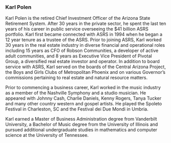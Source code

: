 ### Karl Polen

Karl Polen is the retired Chief Investment Officer of the Arizona State Retirement System.  After 30 years in the private sector, he spent the last ten years of his career in public service overseeing the \$41 billion ASRS portfolio. Karl first became connected with ASRS in 1994 when he began a 12 year tenure as a trustee of the ASRS. Prior to joining ASRS, Karl worked 30 years in the real estate industry in diverse financial and operational roles including 15 years as CFO of Robson Communities, a developer of active adult communities, and 8 years as Executive Vice President of Pivotal Group, a diversified real estate investor and operator. In addition to board service with ASRS, Karl served on the boards of the Central Arizona Project, the Boys and Girls Clubs of Metropolitan Phoenix and on various Governor’s commissions pertaining to real estate and natural resource matters. 

Prior to commencing a business career, Karl worked in the music industry as a member of the Nashville Symphony and a studio musician.  He appeared with Johnny Cash, Charlie Daniels, Kenny Rogers, Tanya Tucker and many other country western and gospel artists.  He played the Spoleto Festival in Charleston, SC and the Festival dei Due Mondi in Umbria.

Karl earned a Master of Business Administration degree from Vanderbilt University, a Bachelor of Music degree from the University of Illinois and pursued additional undergraduate studies in mathematics and computer science at the University of Tennessee.
